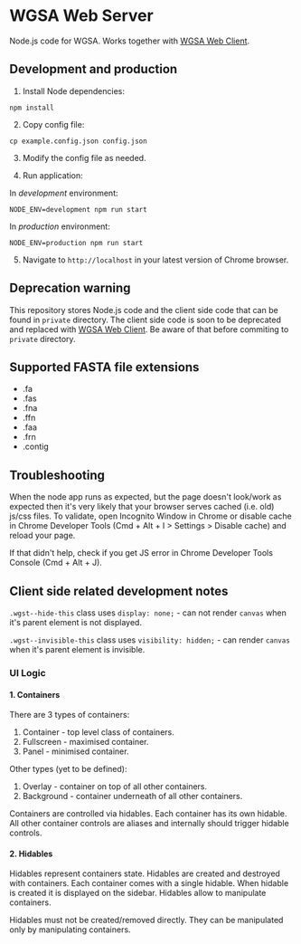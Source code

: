 # WGSA Web Server

Node.js code for WGSA. Works together with [WGSA Web Client](https://github.com/ImperialCollegeLondon/wgst-web-client).

## Development and production

1. Install Node dependencies:

  `npm install`

2. Copy config file:

  `cp example.config.json config.json`

3. Modify the config file as needed.

4. Run application:

  In _development_ environment:

  `NODE_ENV=development npm run start`

  In _production_ environment:
  
  `NODE_ENV=production npm run start`

5. Navigate to `http://localhost` in your latest version of Chrome browser.

## Deprecation warning

This repository stores Node.js code and the client side code that can be found in `private` directory. The client side code is soon to be deprecated and replaced with [WGSA Web Client](https://github.com/ImperialCollegeLondon/wgst-web-client). Be aware of that before commiting to `private` directory.

## Supported FASTA file extensions

* .fa
* .fas
* .fna
* .ffn
* .faa
* .frn
* .contig

## Troubleshooting

When the node app runs as expected, but the page doesn't look/work as expected then it's very likely that your browser serves cached (i.e. old) js/css files. To validate, open Incognito Window in Chrome or disable cache in Chrome Developer Tools (Cmd + Alt + I > Settings > Disable cache) and reload your page.

If that didn't help, check if you get JS error in Chrome Developer Tools Console (Cmd + Alt + J).

## Client side related development notes

`.wgst--hide-this` class uses `display: none;` - can not render `canvas` when it's parent element is not displayed.

`.wgst--invisible-this` class uses `visibility: hidden;` - can render `canvas` when it's parent element is invisible.

### UI Logic

#### 1. Containers

There are 3 types of containers:
1. Container - top level class of containers.
2. Fullscreen - maximised container.
3. Panel - minimised container.

Other types (yet to be defined):
1. Overlay - container on top of all other containers.
2. Background - container underneath of all other containers.

Containers are controlled via hidables. Each container has its own hidable. All other container controls are aliases and internally should trigger hidable controls.

#### 2. Hidables

Hidables represent containers state. Hidables are created and destroyed with containers. Each container comes with a single hidable. When hidable is created it is displayed on the sidebar. Hidables allow to manipulate containers.

Hidables must not be created/removed directly. They can be manipulated only by manipulating containers.